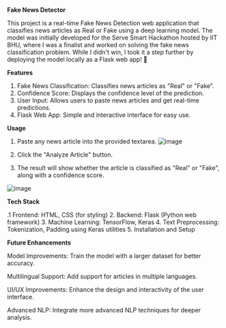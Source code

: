 
**Fake News Detector**

This project is a real-time Fake News Detection web application that classifies news articles as Real or Fake using a deep learning model. The model was initially developed for the Serve Smart Hackathon hosted by IIT BHU, where I was a finalist and worked on solving the fake news classification problem. While I didn't win, I took it a step further by deploying the model locally as a Flask web app! 🚀

**Features**

1. Fake News Classification: Classifies news articles as "Real" or "Fake".
2. Confidence Score: Displays the confidence level of the prediction.
3. User Input: Allows users to paste news articles and get real-time predictions.
4. Flask Web App: Simple and interactive interface for easy use.

**Usage**
1. Paste any news article into the provided textarea.
   ![image](https://github.com/user-attachments/assets/e08f6019-b6d5-4d13-82a4-0b4e66c4eff6)

2. Click the "Analyze Article" button.
3. The result will show whether the article is classified as "Real" or "Fake", along with a confidence score.

![image](https://github.com/user-attachments/assets/488809d8-527d-44ea-95ec-023aa14e5eb4)

**Tech Stack**

.1 Frontend: HTML, CSS (for styling)
2. Backend: Flask (Python web framework)
3. Machine Learning: TensorFlow, Keras
4. Text Preprocessing: Tokenization, Padding using Keras utilities
5. Installation and Setup

**Future Enhancements**

Model Improvements: Train the model with a larger dataset for better accuracy.


Multilingual Support: Add support for articles in multiple languages.


UI/UX Improvements: Enhance the design and interactivity of the user interface.


Advanced NLP: Integrate more advanced NLP techniques for deeper analysis.


